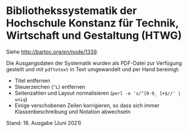 # Bibliothekssystematik der Hochschule Konstanz für Technik, Wirtschaft und Gestaltung (HTWG)

Siehe <http://bartoc.org/en/node/1339>.

Die Ausgangsdaten der Systematik wurden als PDF-Datei zur Verfügung gestellt und mit `pdftotext` in Text umgewandelt und per Hand bereinigt:

- Titel entfernen
- Steuerzeichen (`^L`) entfernen
- Seitenzahlen und Layout normalisieren (`perl -e 's/^[0-9_ ]+$//' | uniq`)
- Einige verschobenen Zeilen korrigieren, so dass sich immer Klassenbeschreibung und Notation abwechseln

Stand: 18. Ausgabe (Juni 2021)
